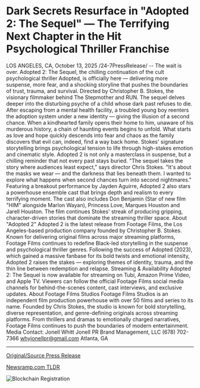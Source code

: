 # Dark Secrets Resurface in "Adopted 2: The Sequel" — The Terrifying Next Chapter in the Hit Psychological Thriller Franchise

LOS ANGELES, CA, October 13, 2025 /24-7PressRelease/ -- The wait is over. Adopted 2: The Sequel, the chilling continuation of the cult psychological thriller Adopted, is officially here — delivering more suspense, more fear, and a shocking storyline that pushes the boundaries of trust, trauma, and survival.  Directed by Christopher B. Stokes, the visionary filmmaker behind The Stepmother and RUN. The sequel delves deeper into the disturbing psyche of a child whose dark past refuses to die. After escaping from a mental health facility, a troubled young boy reenters the adoption system under a new identity — giving the illusion of a second chance.   When a kindhearted family opens their home to him, unaware of his murderous history, a chain of haunting events begins to unfold. What starts as love and hope quickly descends into fear and chaos as the family discovers that evil can, indeed, find a way back home.  Stokes' signature storytelling brings psychological tension to life through high-stakes emotion and cinematic style. Adopted 2 is not only a masterclass in suspense, but a chilling reminder that not every past stays buried.  "The sequel takes the story where audiences least expect," says director Chris Stokes. "It's about the masks we wear — and the darkness that lies beneath them. I wanted to explore what happens when second chances turn into second nightmares."  Featuring a breakout performance by Jayden Aguirre, Adopted 2 also stars a powerhouse ensemble cast that brings depth and realism to every terrifying moment. The cast also includes Don Benjamin (Star of new film "HIM" alongside Marlon Wayan), Princess Love, Marques Houston and Jarell Houston. The film continues Stokes' streak of producing gripping, character-driven stories that dominate the streaming thriller space.  About "Adopted 2"  Adopted 2 is the latest release from Footage Films, the Los Angeles-based production company founded by Christopher B. Stokes. Known for delivering original films across major streaming platforms, Footage Films continues to redefine Black-led storytelling in the suspense and psychological thriller genres.  Following the success of Adopted (2023), which gained a massive fanbase for its bold twists and emotional intensity, Adopted 2 raises the stakes — exploring themes of identity, trauma, and the thin line between redemption and relapse.  Streaming & Availability  Adopted 2: The Sequel is now available for streaming on Tubi, Amazon Prime Video, and Apple TV. Viewers can follow the official Footage Films social media channels for behind-the-scenes content, cast interviews, and exclusive updates.  About Footage Films Studios  Footage Films Studios is an independent film production powerhouse with over 50 films and series to its name. Founded by Chris Stokes, the studio is known for bold storytelling, diverse representation, and genre-defining originals across streaming platforms. From thrillers and dramas to emotionally charged narratives, Footage Films continues to push the boundaries of modern entertainment.  Media Contact: Jonell Whitt Jonell PR Brand Management, LLC (678) 702-7366 whyjonellpr@gmail.com Atlanta, GA 

---

[Original/Source Press Release](https://www.24-7pressrelease.com/press-release/527619/dark-secrets-resurface-in-adopted-2-the-sequel-the-terrifying-next-chapter-in-the-hit-psychological-thriller-franchise)
                    

[Newsramp.com TLDR](https://newsramp.com/curated-news/adopted-2-psychological-thriller-sequel-unleashes-new-terror/727a9f8c7efb926765b59ca777ee4478) 

 

 



![Blockchain Registration](https://cdn.newsramp.app/24-7PressRelease/qrcode/2510/13/bold2mKX.webp)